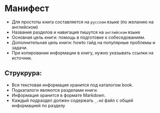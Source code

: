 # Манифест

- Для простоты книга составляется на `русском` языке (по желанию на английском)
- Названия разделов и навигация пишутся на `английском` языке
- Основная цель книги: помощь в подготовке к собеседованиям.
- Дополнительная цель книги: howto гайд на популярные проблемы и задачи.
- При копировании информации в книгу, нужно указывать ссылки на источник.

## Струкрура:
- Вся текстовая информация хранится под каталогом book.
- Подкаталоги являются разделами книги.
- Информация хранится в формате Markdown.
- Каждый подраздел должен содержать `_.md` файл с общей информацией по разделу
